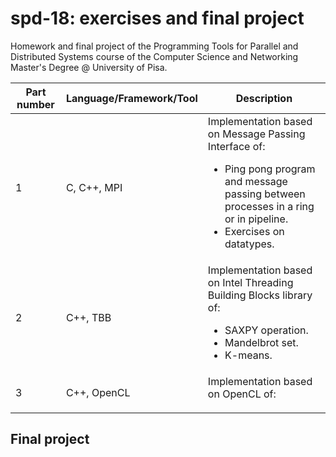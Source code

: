 # spd-18: exercises and final project
Homework and final project of the Programming Tools for Parallel and Distributed Systems course of the Computer Science and Networking Master's Degree @ University of Pisa.

| <b>Part number</b> | <b>Language/Framework/Tool</b> | <b>Description</b> |
| ---------- | ----------------------- | ----------- |
| 1 | C, C++, MPI | Implementation based on Message Passing Interface of: <ul><li>Ping pong program and message passing between processes in a ring or in pipeline.</li><li>Exercises on datatypes.</li></ul> |
| 2 | C++, TBB | Implementation based on Intel Threading Building Blocks library of: <ul><li>SAXPY operation.</li><li>Mandelbrot set.</li><li>K-means.</li></ul> |
| 3 | C++, OpenCL | Implementation based on OpenCL of: <ul></ul> |

## Final project
